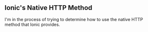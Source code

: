 ## Ionic's Native HTTP Method

I'm in the process of trying to determine how to use the native HTTP method that Ionic provides. 
